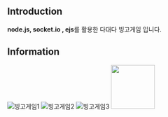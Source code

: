 ## Introduction
**node.js, socket.io , ejs**를 활용한 다대다 빙고게임 입니다.


## Information
![빙고게임1](https://user-images.githubusercontent.com/56143212/106723686-b7ab4500-664a-11eb-8687-8a5cb37a17f5.PNG)
![빙고게임2](https://user-images.githubusercontent.com/56143212/106723815-dad5f480-664a-11eb-834d-b4e90220072c.PNG)
![빙고게임3](https://user-images.githubusercontent.com/56143212/106723849-e3c6c600-664a-11eb-9ddb-5e15c33df41b.PNG)
<img src = "https://user-images.githubusercontent.com/56143212/106723857-e6292000-664a-11eb-9f0c-4ae81ad48968.PNG" width = "100" height = "100"><img>






